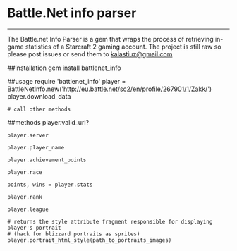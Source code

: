 # Battle.Net info parser
------------------------
The Battle.net Info Parser is a gem that wraps the process of retrieving in-game statistics of a 
Starcraft 2 gaming account. The project is still raw so please post issues or send them to kalastiuz@gmail.com

##installation
	gem install battlenet_info

##usage
	require 'battlenet_info'
	player = BattleNetInfo.new('http://eu.battle.net/sc2/en/profile/267901/1/Zakk/')
	player.download_data

	# call other methods

##methods
	player.valid_url?

	player.server

	player.player_name

	player.achievement_points

	player.race

	points, wins = player.stats

	player.rank

	player.league

	# returns the style attribute fragment responsible for displaying player's portrait 
	# (hack for blizzard portraits as sprites)
	player.portrait_html_style(path_to_portraits_images)
		

